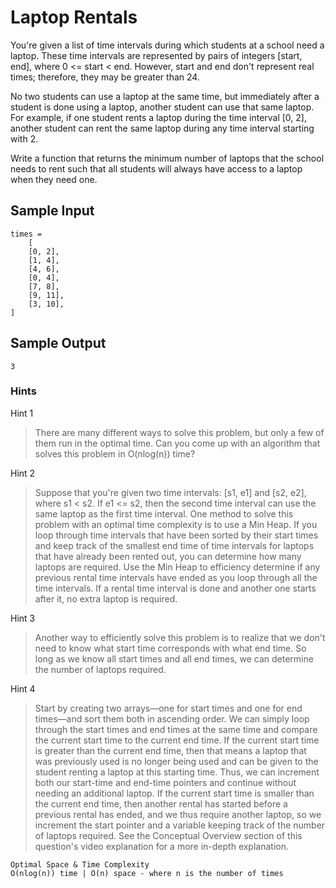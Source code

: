 # Laptop Rentals

You're given a list of time intervals during which students at a school need a laptop. These time intervals are represented by pairs of integers [start, end], where 0 <= start < end. However, start and end don't represent real times; therefore, they may be greater than 24.

No two students can use a laptop at the same time, but immediately after a student is done using a laptop, another student can use that same laptop. For example, if one student rents a laptop during the time interval [0, 2], another student can rent the same laptop during any time interval starting with 2.

Write a function that returns the minimum number of laptops that the school needs to rent such that all students will always have access to a laptop when they need one.

## Sample Input

```
times =
    [
    [0, 2],
    [1, 4],
    [4, 6],
    [0, 4],
    [7, 8],
    [9, 11],
    [3, 10],
]
```

## Sample Output

```
3
```

### Hints

Hint 1
> There are many different ways to solve this problem, but only a few of them run in the optimal time. Can you come up with an algorithm that solves this problem in O(nlog(n)) time?

Hint 2
> Suppose that you're given two time intervals: [s1, e1] and [s2, e2], where s1 < s2. If e1 <= s2, then the second time interval can use the same laptop as the first time interval.
> One method to solve this problem with an optimal time complexity is to use a Min Heap. If you loop through time intervals that have been sorted by their start times and keep track of the smallest end time of time intervals for laptops that have already been rented out, you can determine how many laptops are required. Use the Min Heap to efficiency determine if any previous rental time intervals have ended as you loop through all the time intervals. If a rental time interval is done and another one starts after it, no extra laptop is required.

Hint 3
> Another way to efficiently solve this problem is to realize that we don't need to know what start time corresponds with what end time. So long as we know all start times and all end times, we can determine the number of laptops required.

Hint 4
> Start by creating two arrays—one for start times and one for end times—and sort them both in ascending order. We can simply loop through the start times and end times at the same time and compare the current start time to the current end time. If the current start time is greater than the current end time, then that means a laptop that was previously used is no longer being used and can be given to the student renting a laptop at this starting time. Thus, we can increment both our start-time and end-time pointers and continue without needing an additional laptop. If the current start time is smaller than the current end time, then another rental has started before a previous rental has ended, and we thus require another laptop, so we increment the start pointer and a variable keeping track of the number of laptops required. See the Conceptual Overview section of this question's video explanation for a more in-depth explanation.

```
Optimal Space & Time Complexity
O(nlog(n)) time | O(n) space - where n is the number of times
```
